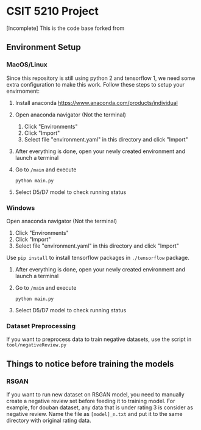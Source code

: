 # CSIT 5210 Project 

[Incomplete] This is the code base forked from 

## Environment Setup

### MacOS/Linux

Since this repository is still using python 2 and tensorflow 1, we need some extra configuration to make this work. Follow these steps to setup your envirnoment:
1. Install anaconda https://www.anaconda.com/products/individual

2. Open anaconda navigator (Not the terminal)
    1. Click "Environments"
    2. Click "Import"
    3. Select file "environment.yaml" in this directory and click "Import"
    
3. After everything is done, open your newly created environment and launch a terminal

4. Go to `/main` and execute 
    ```
    python main.py
    ```
    
5. Select D5/D7 model to check running status

### Windows

Open anaconda navigator (Not the terminal)

1. Click "Environments"
2. Click "Import"
3. Select file "environment.yaml" in this directory and click "Import"

Use `pip install` to install tensorflow packages in `./tensorflow` package. 

1. After everything is done, open your newly created environment and launch a terminal

2. Go to `/main` and execute 

   ```
   python main.py
   ```

3. Select D5/D7 model to check running status


### Dataset Preprocessing
If you want to preprocess data to train negative datasets, use the script in `tool/negativeReview.py` 

## Things to notice before training the models 
### RSGAN 
If you want to run new dataset on RSGAN model, you need to manually create a negative review set before feeding it to training model. For example, for douban dataset, any data that is under rating 3 is consider as negative review. Name the file as `[model]_n.txt` and put it to the same directory with original rating data. 
